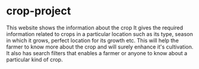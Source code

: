 # crop-project
This website shows the information about the crop 
It gives the required information related to crops in a particular location such as its type, season in which it grows, perfect location for its growth etc.
This will help the farmer to know more about the crop and will surely enhance it's cultivation.
It also has search filters that enables a farmer or anyone to know about a particular kind of crop.
